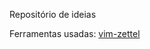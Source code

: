 Repositório de ideias

Ferramentas usadas:
        [vim-zettel](https://github.com/michal-h21/vim-zettel)

